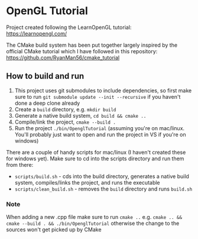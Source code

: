 # OpenGL Tutorial

Project created following the LearnOpenGL tutorial: https://learnopengl.com/

The CMake build system has been put together largely inspired by the official CMake tutorial which I have followed in this repository: https://github.com/RyanMan56/cmake_tutorial

## How to build and run

1. This project uses git submodules to include dependencies, so first make sure to run `git submodule update --init --recursive` if you haven't done a deep clone already
2. Create a `build` directory, e.g. `mkdir build`
3. Generate a native build system, `cd build && cmake ..`
4. Compile/link the project, `cmake --build .`
5. Run the project `./bin/OpenglTutorial` (assuming you're on mac/linux. You'll probably just want to open and run the project in VS if you're on windows)

There are a couple of handy scripts for mac/linux (I haven't created these for windows yet). Make sure to cd into the scripts directory and run them from there:

- `scripts/build.sh` - cds into the build directory, generates a native build system, compiles/links the project, and runs the executable
- `scripts/clean_build.sh` - removes the `build` directory and runs `build.sh`

### Note

When adding a new .cpp file make sure to run `cmake ..` e.g. `cmake .. && cmake --build . && ./bin/OpenglTutorial` otherwise the change to the sources won't get picked up by CMake

